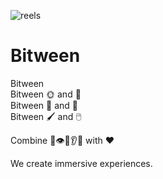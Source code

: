 ![reels](https://github.com/BitoStudio/.github/assets/37338363/6f45398e-a9b2-4293-b499-70a380d43619)

# Bitween  
  
Bitween  
Bitween 🌞 and 🌚  
Bitween 🧑 and 🤖  
Bitween 🖌️ and 🖱️  
  
Combine 👄👁️👃👂👋 with ❤️  
  
We create immersive experiences.  
